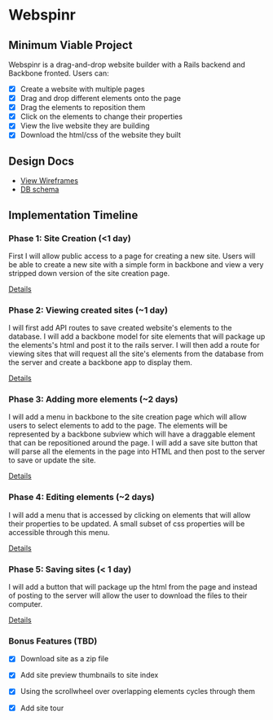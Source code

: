 # Webspinr

## Minimum Viable Project

Webspinr is a drag-and-drop website builder with a Rails backend and Backbone fronted. Users can:
- [x] Create a website with multiple pages
- [x] Drag and drop different elements onto the page
- [x] Drag the elements to reposition them
- [x] Click on the elements to change their properties
- [x] View the live website they are building
- [x] Download the html/css of the website they built

## Design Docs
* [View Wireframes][views]
* [DB schema][schema]

[views]: ./docs/views.md
[schema]: ./docs/schema.md


## Implementation Timeline

### Phase 1: Site Creation (<1 day)

First I will allow public access to a page for creating a new site. Users will be able to create a new site with a simple form in backbone and view a very stripped down version of the site creation page.

[Details][phase-one]

### Phase 2: Viewing created sites (~1 day)

I will first add API routes to save created website's elements to the database. I will add a backbone model for site elements that will package up the elements's html and post it to the rails server. I will then add a route for viewing sites that will request all the site's elements from the database from the server and create a backbone app to display them.

[Details][phase-two]

### Phase 3: Adding more elements (~2 days)

I will add a menu in backbone to the site creation page which will allow users to select elements to add to the page. The elements will be represented by a backbone subview which will have a draggable element that can be repositioned around the page. I will add a save site button that will parse all the elements in the page into HTML and then post to the server to save or update the site.

[Details][phase-three]

### Phase 4: Editing elements (~2 days)

I will add a menu that is accessed by clicking on elements that will allow their properties to be updated. A small subset of css properties will be accessible through this menu.

[Details][phase-four]

### Phase 5: Saving sites (< 1 day)

I will add a button that will package up the html from the page and instead of posting to the server will allow the user to download the files to their computer.

[Details][phase-five]

### Bonus Features (TBD)
- [x] Download site as a zip file
- [x] Add site preview thumbnails to site index
- [x] Using the scrollwheel over overlapping elements cycles through them
- [x] Add site tour


[phase-one]: ./docs/phases/phase1.md
[phase-two]: ./docs/phases/phase2.md
[phase-three]: ./docs/phases/phase3.md
[phase-four]: ./docs/phases/phase4.md
[phase-five]: ./docs/phases/phase5.md
